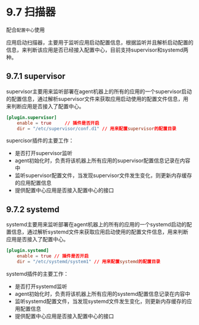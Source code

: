 # 9.7 扫描器

配合```配置中心```使用

应用启动扫描器，主要用于监听应用启动配置信息，根据监听并且解析启动配置的信息，来判断该应用是否已经接入配置中心，目前支持supervisor和systemd两种。


## 9.7.1 supervisor

supervisor主要用来监听部署在agent机器上的所有的应用的一个supervisor启动的配置信息，通过解析supervisor文件来获取应用启动使用的配置文件信息，用来判断应用是否接入了配置中心。

```toml
[plugin.supervisor]
    enable = true     // 插件是否开启
    dir = "/etc/supervisor/conf.d1" // 用来配置supervisor的配置目录
```

supercisor插件的主要工作：
*	是否打开supervisor监听
*	agent初始化时，负责将该机器上所有应用的supervisor配置信息记录在内容中
*	监听supervisor配置文件，当发现supervisor文件发生变化，则更新内存缓存的应用配置信息
*	提供配置中心应用是否接入配置中心的接口

## 9.7.2 systemd

systemd主要用来监听部署在agent机器上的所有的应用的一个systemd启动的配置信息，通过解析systemd文件来获取应用启动使用的配置文件信息，用来判断应用是否接入了配置中心。

```toml
[plugin.systemd]
    enable = true // 插件是否开启
    dir = "/etc/systemd/system1" // 用来配置systemd的配置目录
```

systemd插件的主要工作：
*	是否打开systemd监听
*	agent初始化时，负责将该机器上所有应用的systemd配置信息记录在内容中
*	监听systemd配置文件，当发现systemd文件发生变化，则更新内存缓存的应用配置信息
*	提供配置中心应用是否接入配置中心的接口
